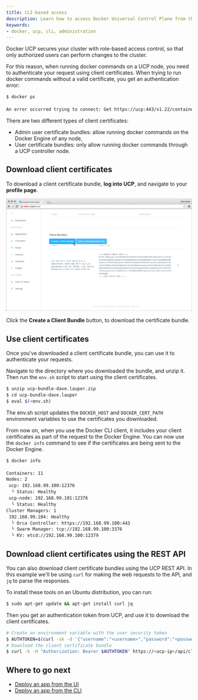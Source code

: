 ```yaml
---
title: CLI-based access
description: Learn how to access Docker Universal Control Plane from the CLI.
keywords:
- docker, ucp, cli, administration
---
```


Docker UCP secures your cluster with role-based access control, so that only
authorized users can perform changes to the cluster.

For this reason, when running docker commands on a UCP node, you need to
authenticate your request using client certificates. When trying to run docker
commands without a valid certificate, you get an authentication error:

```markdown
$ docker ps

An error occurred trying to connect: Get https://ucp:443/v1.22/containers/json: x509: certificate signed by unknown authority (possibly because of "crypto/rsa: verification error" when trying to verify candidate authority certificate "UCP Client Root CA")
```

There are two different types of client certificates:

* Admin user certificate bundles: allow running docker commands on the
Docker Engine of any node,
* User certificate bundles: only allow running docker commands through a UCP
controller node.

## Download client certificates

To download a client certificate bundle, **log into UCP**, and navigate to your
**profile page**.

![](../images/cli-based-access-1.png)

Click the **Create a Client Bundle** button, to download the certificate bundle.


## Use client certificates

Once you've downloaded a client certificate bundle, you can use it to
authenticate your requests.

Navigate to the directory where you downloaded the bundle, and unzip it. Then
run the `env.sh` script to start using the client certificates.

```bash
$ unzip ucp-bundle-dave.lauper.zip
$ cd ucp-bundle-dave.lauper
$ eval $(<env.sh)
```

The env.sh script updates the `DOCKER_HOST` and `DOCKER_CERT_PATH`
environment variables to use the certificates you downloaded.

From now on, when you use the Docker CLI client, it includes your client
certificates as part of the request to the Docker Engine. You can now use the
`docker info` command to see if the certificates are being sent to the Docker
Engine.

```markdown
$ docker info

Containers: 11
Nodes: 2
 ucp: 192.168.99.100:12376
  └ Status: Healthy
 ucp-node: 192.168.99.101:12376
  └ Status: Healthy
Cluster Managers: 1
 192.168.99.104: Healthy
  └ Orca Controller: https://192.168.99.100:443
  └ Swarm Manager: tcp://192.168.99.100:3376
  └ KV: etcd://192.168.99.100:12379
```


## Download client certificates using the REST API

You can also download client certificate bundles using the UCP REST API. In
this example we'll be using `curl` for making the web requests to the API, and
`jq` to parse the responses.

To install these tools on an Ubuntu distribution, you can run:

```bash
$ sudo apt-get update && apt-get install curl jq
```

Then you get an authentication token from UCP, and use it to download the
client certificates.

```bash
# Create an environment variable with the user security token
$ AUTHTOKEN=$(curl -sk -d '{"username":"<username>","password":"<password>"}' https://<ucp-ip>/auth/login | jq -r .auth_token)
# Download the client certificate bundle
$ curl -k -H "Authorization: Bearer $AUTHTOKEN" https://<ucp-ip>/api/clientbundle -o bundle.zip
```

## Where to go next

* [Deploy an app from the UI](../applications/deploy-app-ui.md)
* [Deploy an app from the CLI](../applications/deploy-app-cli.md)
